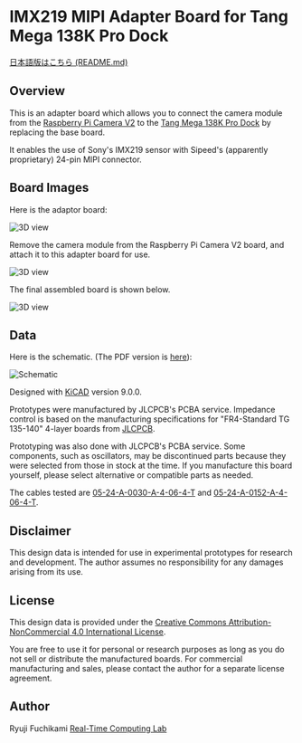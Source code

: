 # IMX219 MIPI Adapter Board for Tang Mega 138K Pro Dock

[日本語版はこちら (README.md)](README.md)

## Overview

This is an adapter board which allows you to connect the camera module from the [Raspberry Pi Camera V2](https://raspberry-pi.ksyic.com/main/index/pdp.id/144/pdp.open/144) to the [Tang Mega 138K Pro Dock](https://wiki.sipeed.com/hardware/en/tang/tang-mega-138k/mega-138k-pro.html) by replacing the base board.

It enables the use of Sony's IMX219 sensor with Sipeed's (apparently proprietary) 24-pin MIPI connector.

## Board Images

Here is the adaptor board:

![3D view](images/3d_view.png)

Remove the camera module from the Raspberry Pi Camera V2 board, and attach it to this adapter board for use.

![3D view](images/pi_camera_v2.png)

The final assembled board is shown below.

![3D view](images/imx219_mipi24_photo.jpg)


## Data

Here is the schematic. (The PDF version is [here](imx219_mipi24/imx219_mipi24.pdf)):

![Schematic](imx219_mipi24/imx219_mipi24.svg)

Designed with [KiCAD](https://www.kicad.org/) version 9.0.0.

Prototypes were manufactured by JLCPCB's PCBA service.  Impedance control is based on the manufacturing specifications for "FR4-Standard TG 135-140" 4-layer boards from [JLCPCB](https://jlcpcb.com/).

Prototyping was also done with JLCPCB's PCBA service. Some components, such as oscillators, may be discontinued parts because they were selected from those in stock at the time. If you manufacture this board yourself, please select alternative or compatible parts as needed.

The cables tested are [05-24-A-0030-A-4-06-4-T](https://www.digikey.jp/ja/products/detail/gct/05-24-D-0030-A-4-06-4-T/21266592) and [05-24-A-0152-A-4-06-4-T](https://www.digikey.jp/ja/products/detail/gct/05-24-A-0152-A-4-06-4-T/21266890).


## Disclaimer

This design data is intended for use in experimental prototypes for research and development. The author assumes no responsibility for any damages arising from its use.

## License

This design data is provided under the [Creative Commons Attribution-NonCommercial 4.0 International License](https://creativecommons.org/licenses/by-nc/4.0/).

You are free to use it for personal or research purposes as long as you do not sell or distribute the manufactured boards.
For commercial manufacturing and sales, please contact the author for a separate license agreement.


## Author

Ryuji Fuchikami
[Real-Time Computing Lab](https://rtc-lab.com/)
